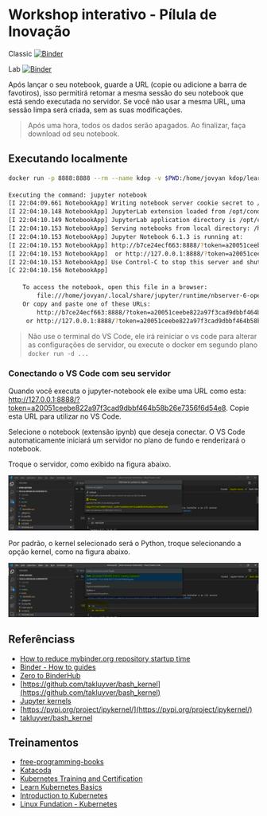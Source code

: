 # Workshop interativo - Pílula de Inovação

Classic
[![Binder](http://binder.kdop.net/badge_logo.svg)](http://binder.kdop.net/v2/gh/kdop-dev/pilula-inovacao-kubernetes.git/master?filepath=index.ipynb)

Lab
[![Binder](http://binder.kdop.net/badge_logo.svg)](http://binder.kdop.net/v2/gh/kdop-dev/pilula-inovacao-kubernetes.git/master?urlpath=lab)

Após lançar o seu notebook, guarde a URL (copie ou adicione a barra de favotiros), isso permitirá retomar a mesma sessão do seu notebook que está sendo executada no servidor. Se você não usar a mesma URL, uma sessão limpa será criada, sem as suas modificações.

> Após uma hora, todos os dados serão apagados. Ao finalizar, faça download od seu notebook.

## Executando localmente

```bash
docker run -p 8888:8888 --rm --name kdop -v $PWD:/home/jovyan kdop/learn-kdop-2ddev-2dpilula-2dinovacao-2dkubernetes-731f2f:bac8895cd5c65bcea79efb0253075411d881f5da

Executing the command: jupyter notebook
[I 22:04:09.661 NotebookApp] Writing notebook server cookie secret to /home/jovyan/.local/share/jupyter/runtime/notebook_cookie_secret
[I 22:04:10.148 NotebookApp] JupyterLab extension loaded from /opt/conda/lib/python3.8/site-packages/jupyterlab
[I 22:04:10.149 NotebookApp] JupyterLab application directory is /opt/conda/share/jupyter/lab
[I 22:04:10.153 NotebookApp] Serving notebooks from local directory: /home/jovyan
[I 22:04:10.153 NotebookApp] Jupyter Notebook 6.1.3 is running at:
[I 22:04:10.153 NotebookApp] http://b7ce24ecf663:8888/?token=a20051ceebe822a97f3cad9dbbf464b58b26e7356f6d54e8
[I 22:04:10.153 NotebookApp]  or http://127.0.0.1:8888/?token=a20051ceebe822a97f3cad9dbbf464b58b26e7356f6d54e8
[I 22:04:10.153 NotebookApp] Use Control-C to stop this server and shut down all kernels (twice to skip confirmation).
[C 22:04:10.156 NotebookApp]

    To access the notebook, open this file in a browser:
        file:///home/jovyan/.local/share/jupyter/runtime/nbserver-6-open.html
    Or copy and paste one of these URLs:
        http://b7ce24ecf663:8888/?token=a20051ceebe822a97f3cad9dbbf464b58b26e7356f6d54e8
     or http://127.0.0.1:8888/?token=a20051ceebe822a97f3cad9dbbf464b58b26e7356f6d54e8
```

> Não use o terminal do VS Code, ele irá reiniciar o vs code para alterar as configurações de servidor, ou execute o docker em segundo plano `docker run -d ...`

### Conectando o VS Code com seu servidor

Quando você executa o jupyter-notebook ele exibe uma URL como esta: http://127.0.0.1:8888/?token=a20051ceebe822a97f3cad9dbbf464b58b26e7356f6d54e8. Copie esta URL para utilizar no VS Code.

Selecione o notebook (extensão ipynb) que deseja conectar. O VS Code automaticamente iniciará um servidor no plano de fundo e renderizará o notebook.

Troque o servidor, como exibido na figura abaixo.

![](media/code-jupyter-server.png)

Por padrão, o kernel selecionado será o Python, troque selecionando a opção kernel, como na figura abaixo.

![](media/code-jupyter-kernel.png)

## Referênciass

* [How to reduce mybinder.org repository startup time](https://discourse.jupyter.org/t/how-to-reduce-mybinder-org-repository-startup-time/4956)
* [Binder - How to guides](https://mybinder.readthedocs.io/en/latest/howto/index.html)
* [Zero to BinderHub](https://binderhub.readthedocs.io/en/latest/zero-to-binderhub/setup-binderhub.html)
* [https://github.com/takluyver/bash_kernel](https://github.com/takluyver/bash_kernel)
* [Jupyter kernels](https://github.com/jupyter/jupyter/wiki/Jupyter-kernels)
* [https://pypi.org/project/ipykernel/](https://pypi.org/project/ipykernel/)
* [takluyver/bash_kernel](https://github.com/takluyver/bash_kernel)

## Treinamentos

* [free-programming-books](https://github.com/EbookFoundation/free-programming-books/blob/master/free-programming-books.md)
* [Katacoda](https://www.katacoda.com/)
* [Kubernetes Training and Certification](https://kubernetes.io/training/)
* [Learn Kubernetes Basics](https://kubernetes.io/docs/tutorials/kubernetes-basics/)
* [Introduction to Kubernetes](https://www.edx.org/course/introduction-to-kubernetes)
* [Linux Fundation - Kubernetes](https://training.linuxfoundation.org/training/course-catalog/?_sft_technology=kubernetes)
